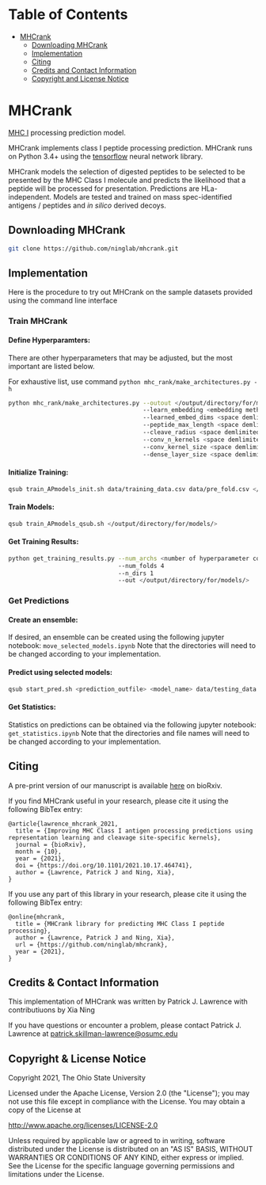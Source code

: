 Table of Contents
=====================
 * [MHCrank](#mhcrank)
     * [Downloading MHCrank](#downloading-mhcrank)
     * [Implementation](#implementation)
     * [Citing](#citing)
     * [Credits and Contact Information](#credits--contact-information)
     * [Copyright and License Notice](#copyright--license-notice)



# MHCrank
[MHC I](https://en.wikipedia.org/wiki/MHC_class_I) processing
prediction model.

MHCrank implements class I peptide processing prediction. 
MHCrank runs on Python 3.4+ using the
[tensorflow](https://www.tensorflow.org/) neural network library.

MHCrank models the selection of digested peptides to be selected to be presented by the MHC Class I molecule and predicts the likelihood that a peptide will be processed for presentation. Predictions are HLa-independent. Models are tested and trained on mass spec-identified antigens / peptides and *in silico* derived decoys. 


## Downloading MHCrank
```bash
git clone https://github.com/ninglab/mhcrank.git
```


## Implementation
Here is the procedure to try out MHCrank on the sample datasets provided using the command line interface

### Train MHCrank

#### Define Hyperparamters:
There are other hyperparameters that may be adjusted, but the most important are listed below. 

For exhaustive list, use command `python mhc_rank/make_architectures.py -h`

```bash
python mhc_rank/make_architectures.py --outout </output/directory/for/models/>
                                      --learn_embedding <embedding methods (space delimited): no (for BLOSUM62), yes, and/or combo>
                                      --learned_embed_dims <space demlimited list of ints to for amino acid learned embedding vector>
                                      --peptide_max_length <space demlimited list of ints describing length to process peptides to>
                                      --cleave_radius <space demlimited list of ints describing radius of cleavage site for CSSK>
                                      --conv_n_kernels <space demlimited list of ints describing number of filters for initial conv layer>
                                      --conv_kernel_size <space demlimited list of ints describing kernel size>
                                      --dense_layer_size <space demlimited list of ints describing number of units in dense layer>
```

#### Initialize Training:
```bash
qsub train_APmodels_init.sh data/training_data.csv data/pre_fold.csv </output/directory/for/models/>hyperparameters.json </output/directory/for/models/>
```

#### Train Models:
```bash
qsub train_APmodels_qsub.sh </output/directory/for/models/>
```

#### Get Training Results:
```bash
python get_training_results.py --num_archs <number of hyperparameter combinations>
                               --num_folds 4
                               --n_dirs 1
                               --out </output/directory/for/models/>
```

### Get Predictions
#### Create an ensemble:
If desired, an ensemble can be created using the following jupyter notebook: `move_selected_models.ipynb`
Note that the directories will need to be changed according to your implementation.

#### Predict using selected models:
```bash
qsub start_pred.sh <prediction_outfile> <model_name> data/testing_data.csv.gz 00 <weight number> 0 50000
```

#### Get Statistics:
Statistics on predictions can be obtained via the following jupyter notebook: `get_statistics.ipynb`
Note that the directories and file names will need to be changed according to your implementation.


## Citing
A pre-print version of our manuscript is available [here](https://doi.org/10.1101/2021.10.17.464741) on bioRxiv.

If you find MHCrank useful in your research, please cite it using the following BibTex entry:
```
@article{lawrence_mhcrank_2021,
  title = {Improving MHC Class I antigen processing predictions using representation learning and cleavage site-specific kernels},
  journal = {bioRxiv},
  month = {10},
  year = {2021},
  doi = {https://doi.org/10.1101/2021.10.17.464741},
  author = {Lawrence, Patrick J and Ning, Xia},
}
```

If you use any part of this library in your research, please cite it using the following BibTex entry:
```
@online{mhcrank,
  title = {MHCrank library for predicting MHC Class I peptide processing},
  author = {Lawrence, Patrick J and Ning, Xia},
  url = {https://github.com/ninglab/mhcrank},
  year = {2021},
}
```



## Credits & Contact Information
This implementation of MHCrank was written by Patrick J. Lawrence with contributiuons by Xia Ning

If you have questions or encounter a problem, please contact Patrick J. Lawrence at <a href='mailto:patrick.skillman-lawrence@osumc.edu'>patrick.skillman-lawrence@osumc.edu</a>


## Copyright & License Notice
Copyright 2021, The Ohio State University

Licensed under the Apache License, Version 2.0 (the "License"); you may not use this file except in compliance with the License. You may obtain a copy of the License at

http://www.apache.org/licenses/LICENSE-2.0

Unless required by applicable law or agreed to in writing, software distributed under the License is distributed on an "AS IS" BASIS, WITHOUT WARRANTIES OR CONDITIONS OF ANY KIND, either express or implied. See the License for the specific language governing permissions and limitations under the License.
